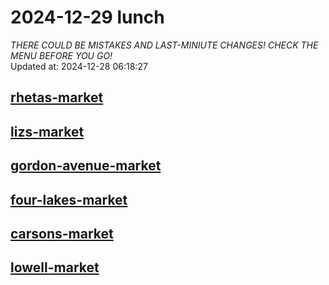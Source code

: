 # 2024-12-29 lunch  
*THERE COULD BE MISTAKES AND LAST-MINIUTE CHANGES! CHECK THE MENU BEFORE YOU GO!*  
Updated at: 2024-12-28 06:18:27  
## [rhetas-market](https://wisc-housingdining.nutrislice.com/menu/rhetas-market/lunch/2024-12-29)  
## [lizs-market](https://wisc-housingdining.nutrislice.com/menu/lizs-market/lunch/2024-12-29)  
## [gordon-avenue-market](https://wisc-housingdining.nutrislice.com/menu/gordon-avenue-market/lunch/2024-12-29)  
## [four-lakes-market](https://wisc-housingdining.nutrislice.com/menu/four-lakes-market/lunch/2024-12-29)  
## [carsons-market](https://wisc-housingdining.nutrislice.com/menu/carsons-market/lunch/2024-12-29)  
## [lowell-market](https://wisc-housingdining.nutrislice.com/menu/lowell-market/lunch/2024-12-29)  
  
